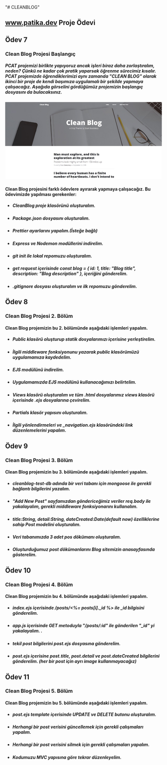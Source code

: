 "# CLEANBLOG" 
## www.patika.dev Proje Ödevi 

## Ödev 7
### Clean Blog Projesi Başlangıç
##### PCAT projemizi birlikte yapıyoruz ancak işleri biraz daha zorlaştıralım, neden? Çünkü ne kadar çok pratik yaparsak öğrenme sürecimiz kısalır. PCAT projemizde öğrendiklerimizi aynı zamanda "CLEAN BLOG" olarak ikinci bir proje de kendi başımıza uygulamalı bir şekilde yapmaya çalışacağız. Aşağıda görselini gördüğümüz projemizin başlangıç dosyasını da bulacaksınız.

![image](https://raw.githubusercontent.com/Kodluyoruz/taskforce/node.js/node-js/odev7/figures/CleanBlog.jpg)

#### Clean Blog projesini farklı ödevlere ayırarak yapmaya çalışacağız. Bu ödevimizde yapılması gerekenler:

* ##### CleanBlog proje klasörünü oluşturalım.
* ##### Package.json dosyasını oluşturalım.
* ##### Prettier ayarlarını yapalım.(İsteğe bağlı)
* ##### Express ve Nodemon modüllerini indirelim.
* ##### git init ile lokal repomuzu oluşturalım.
* ##### get request içerisinde const blog = { id: 1, title: "Blog title", description: "Blog description" }, içeriğini gönderelim.
* ##### .gitignore dosyası oluşturalım ve ilk repomuzu gönderelim.

## Ödev 8
### Clean Blog Projesi 2. Bölüm

#### Clean Blog projemizin bu 2. bölümünde aşağıdaki işlemleri yapalım.

* ##### Public klasörü oluşturup statik dosyalarımızı içerisine yerleştirelim.
* ##### İlgili middleware fonksiyonunu yazarak public klasörümüzü uygulamamıza kaydedelim.
* ##### EJS modülünü indirelim.
* ##### Uygulamamızda EJS modülünü kullanacağımızı belirtelim.
* ##### Views klasörü oluşturalım ve tüm .html dosyalarımız views klasörü içerisinde .ejs dosyalarına çevirelim.
* ##### Partials klasör yapısını oluşturalım.
* ##### İlgili yönlendirmeleri ve _navigation.ejs klasöründeki link düzenlemelerini yapalım.

## Ödev 9
### Clean Blog Projesi 3. Bölüm

#### Clean Blog projemizin bu 3. bölümünde aşağıdaki işlemleri yapalım.

* ##### cleanblog-test-db adında bir veri tabanı için mongoose ile gerekli bağlantı bilgilerini yazalım.
* ##### "Add New Post" sayfamızdan göndericeğimiz veriler req.body ile yakalayalım, gerekli middleware fonksiyonarını kullanalım.
* ##### title:String, detail:String, dateCreated:Date(default now) özelliklerine sahip Post modelini oluşturalım.
* ##### Veri tabanımızda 3 adet pos dökümanı oluşturalım.
* ##### Oluşturduğumuz post dökümanlarını Blog sitemizin anasayfasında gösterelim.

## Ödev 10
### Clean Blog Projesi 4. Bölüm

#### Clean Blog projemizin bu 4. bölümünde aşağıdaki işlemleri yapalım.

* ##### index.ejs içerisinde /posts/<%= posts[i]._id %> ile _id bilgisini gönderelim.
* ##### app.js içerisinde GET metoduyla "/posts/:id" ile gönderilen "_id" yi yakalayalım. .
* ##### tekil post bilgilerini post.ejs dosyasına gönderelim.
* ##### post.ejs içerisine post.title, post.detail ve post.dateCreated bilgilerini gönderelim. (her bir post için ayrı image kullanmayacağız)

## Ödev 11
### Clean Blog Projesi 5. Bölüm

#### Clean Blog projemizin bu 5. bölümünde aşağıdaki işlemleri yapalım.

* ##### post.ejs template içerisinde UPDATE ve DELETE butonu oluşturalım.
* ##### Herhangi bir post verisini güncellemek için gerekli çalışmaları yapalım.
* ##### Herhangi bir post verisini silmek için gerekli çalışmaları yapalım.
* ##### Kodumuzu MVC yapısına göre tekrar düzenleyelim.

